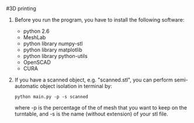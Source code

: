 #3D printing

1. 	Before you run the program, you have to install the following software:
	- python 2.6
	- MeshLab
	- python library numpy-stl
	- python library matplotlib
	- python library python-utils
	- OpenSCAD
	- CURA 

2. 	If you have a scanned object, e.g. "scanned.stl", you can perform semi-automatic object isolation in terminal by:

	`python main.py -p -s scanned`

	where -p is the percentage of the of mesh that you want to keep on the turntable,
	and -s is the name (without extension) of your stl file.